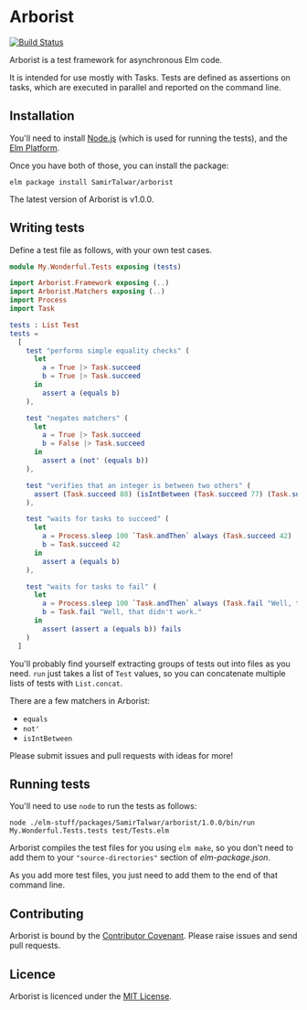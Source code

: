 # Arborist
[![Build Status](https://travis-ci.org/SamirTalwar/arborist.svg?branch=master)](https://travis-ci.org/SamirTalwar/arborist)

Arborist is a test framework for asynchronous Elm code.

It is intended for use mostly with Tasks. Tests are defined as assertions on tasks, which are executed in parallel and reported on the command line.

## Installation

You'll need to install [Node.js][] (which is used for running the tests), and the [Elm Platform][].

Once you have both of those, you can install the package:

    elm package install SamirTalwar/arborist

The latest version of Arborist is v1.0.0.

[Node.js]: https://nodejs.org/
[Elm Platform]: http://elm-lang.org/install

## Writing tests

Define a test file as follows, with your own test cases.

```elm
module My.Wonderful.Tests exposing (tests)

import Arborist.Framework exposing (..)
import Arborist.Matchers exposing (..)
import Process
import Task

tests : List Test
tests =
  [
    test "performs simple equality checks" (
      let
        a = True |> Task.succeed
        b = True |> Task.succeed
      in
        assert a (equals b)
    ),

    test "negates matchers" (
      let
        a = True |> Task.succeed
        b = False |> Task.succeed
      in
        assert a (not' (equals b))
    ),

    test "verifies that an integer is between two others" (
      assert (Task.succeed 88) (isIntBetween (Task.succeed 77) (Task.succeed 99))
    ),

    test "waits for tasks to succeed" (
      let
        a = Process.sleep 100 `Task.andThen` always (Task.succeed 42)
        b = Task.succeed 42
      in
        assert a (equals b)
    ),

    test "waits for tasks to fail" (
      let
        a = Process.sleep 100 `Task.andThen` always (Task.fail "Well, that didn't work.")
        b = Task.fail "Well, that didn't work."
      in
        assert (assert a (equals b)) fails
    )
  ]
```

You'll probably find yourself extracting groups of tests out into files as you need. `run` just takes a list of `Test` values, so you can concatenate multiple lists of tests with `List.concat`.

There are a few matchers in Arborist:

  * `equals`
  * `not'`
  * `isIntBetween`

Please submit issues and pull requests with ideas for more!

## Running tests

You'll need to use `node` to run the tests as follows:

	node ./elm-stuff/packages/SamirTalwar/arborist/1.0.0/bin/run My.Wonderful.Tests.tests test/Tests.elm

Arborist compiles the test files for you using `elm make`, so you don't need to add them to your `"source-directories"` section of *elm-package.json*.

As you add more test files, you just need to add them to the end of that command line.

## Contributing

Arborist is bound by the [Contributor Covenant][]. Please raise issues and send pull requests.

[Contributor Covenant]: http://contributor-covenant.org/version/1/4/

## Licence

Arborist is licenced under the [MIT License][].

[MIT License]: https://samirtalwar.mit-license.org/
